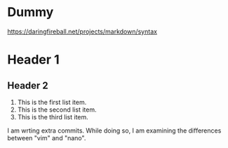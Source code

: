 # Dummy

https://daringfireball.net/projects/markdown/syntax

# Header 1
## Header 2
<ol>
<li>This is the first list item.</li>
<li>This is the second list item.</li>
<li>This is the third list item.</li>
</ol>

I am wrting extra commits.
While doing so, I am examining the differences between "vim" and "nano".



